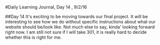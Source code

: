 #Daily Learning Journal, Day 14 , 9/2/16

##Day 14  It's exciting to be moving towards our final project. It will be interesting to see how we do without specific instructions about what our website should be/look like.  Not much else to say, kinda' looking forward right now.  I am still not sure if I will take 301, it is really hard to decide whether this is right for me. 
